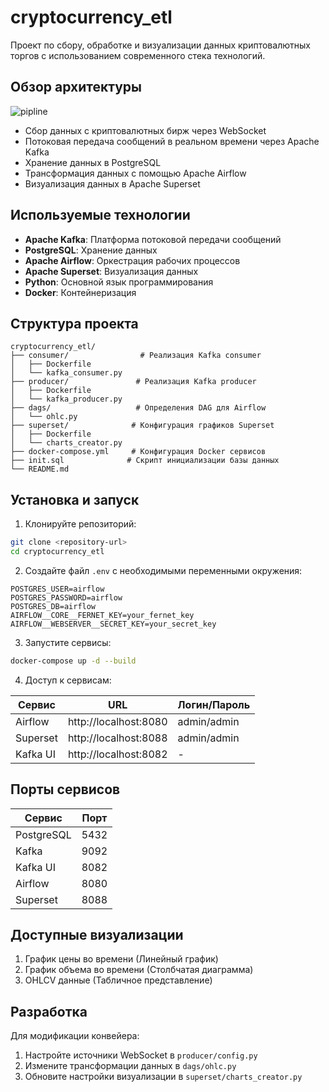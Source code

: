 # cryptocurrency_etl

Проект по сбору, обработке и визуализации данных криптовалютных торгов с использованием современного стека технологий.

## Обзор архитектуры

![pipline](https://github.com/user-attachments/assets/3f32bac6-86ed-4a6b-8609-da39cc1b12e9)

- Сбор данных с криптовалютных бирж через WebSocket
- Потоковая передача сообщений в реальном времени через Apache Kafka
- Хранение данных в PostgreSQL
- Трансформация данных с помощью Apache Airflow
- Визуализация данных в Apache Superset

## Используемые технологии

- **Apache Kafka**: Платформа потоковой передачи сообщений
- **PostgreSQL**: Хранение данных
- **Apache Airflow**: Оркестрация рабочих процессов
- **Apache Superset**: Визуализация данных
- **Python**: Основной язык программирования
- **Docker**: Контейнеризация

## Структура проекта

```
cryptocurrency_etl/
├── consumer/                # Реализация Kafka consumer
│   ├── Dockerfile
│   └── kafka_consumer.py
├── producer/               # Реализация Kafka producer
│   ├── Dockerfile
│   └── kafka_producer.py
├── dags/                   # Определения DAG для Airflow
│   └── ohlc.py
├── superset/              # Конфигурация графиков Superset
│   ├── Dockerfile
│   └── charts_creator.py
├── docker-compose.yml     # Конфигурация Docker сервисов
├── init.sql              # Скрипт инициализации базы данных
└── README.md
```

## Установка и запуск

1. Клонируйте репозиторий:
```bash
git clone <repository-url>
cd cryptocurrency_etl
```

2. Создайте файл `.env` с необходимыми переменными окружения:
```env
POSTGRES_USER=airflow
POSTGRES_PASSWORD=airflow
POSTGRES_DB=airflow
AIRFLOW__CORE__FERNET_KEY=your_fernet_key
AIRFLOW__WEBSERVER__SECRET_KEY=your_secret_key
```

3. Запустите сервисы:
```bash
docker-compose up -d --build
```

4. Доступ к сервисам:

| Сервис | URL | Логин/Пароль |
|--------|-----|--------------|
| Airflow | http://localhost:8080 | admin/admin |
| Superset | http://localhost:8088 | admin/admin |
| Kafka UI | http://localhost:8082 | - |

## Порты сервисов

| Сервис | Порт |
|--------|------|
| PostgreSQL | 5432 |
| Kafka | 9092 |
| Kafka UI | 8082 |
| Airflow | 8080 |
| Superset | 8088 |

## Доступные визуализации

1. График цены во времени (Линейный график)
2. График объема во времени (Столбчатая диаграмма)
3. OHLCV данные (Табличное представление)

## Разработка

Для модификации конвейера:

1. Настройте источники WebSocket в `producer/config.py`
2. Измените трансформации данных в `dags/ohlc.py`
3. Обновите настройки визуализации в `superset/charts_creator.py`
